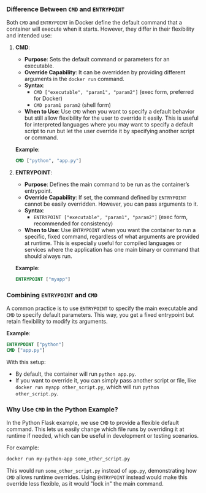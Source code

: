

### Difference Between `CMD` and `ENTRYPOINT`

Both `CMD` and `ENTRYPOINT` in Docker define the default command that a container will execute when it starts. However, they differ in their flexibility and intended use:

1. **CMD**:
   - **Purpose**: Sets the default command or parameters for an executable.
   - **Override Capability**: It can be overridden by providing different arguments in the `docker run` command.
   - **Syntax**:
     - `CMD ["executable", "param1", "param2"]` (exec form, preferred for Docker)
     - `CMD param1 param2` (shell form)
   - **When to Use**: Use `CMD` when you want to specify a default behavior but still allow flexibility for the user to override it easily. This is useful for interpreted languages where you may want to specify a default script to run but let the user override it by specifying another script or command.

   **Example**:
   ```Dockerfile
   CMD ["python", "app.py"]
   ```

2. **ENTRYPOINT**:
   - **Purpose**: Defines the main command to be run as the container’s entrypoint.
   - **Override Capability**: If set, the command defined by `ENTRYPOINT` cannot be easily overridden. However, you can pass arguments to it.
   - **Syntax**:
     - `ENTRYPOINT ["executable", "param1", "param2"]` (exec form, recommended for consistency)
   - **When to Use**: Use `ENTRYPOINT` when you want the container to run a specific, fixed command, regardless of what arguments are provided at runtime. This is especially useful for compiled languages or services where the application has one main binary or command that should always run.

   **Example**:
   ```Dockerfile
   ENTRYPOINT ["myapp"]
   ```

### Combining `ENTRYPOINT` and `CMD`

A common practice is to use `ENTRYPOINT` to specify the main executable and `CMD` to specify default parameters. This way, you get a fixed entrypoint but retain flexibility to modify its arguments.

**Example**:
```Dockerfile
ENTRYPOINT ["python"]
CMD ["app.py"]
```

With this setup:
- By default, the container will run `python app.py`.
- If you want to override it, you can simply pass another script or file, like `docker run myapp other_script.py`, which will run `python other_script.py`.

### Why Use `CMD` in the Python Example?

In the Python Flask example, we use `CMD` to provide a flexible default command. This lets us easily change which file runs by overriding it at runtime if needed, which can be useful in development or testing scenarios. 

For example:
```bash
docker run my-python-app some_other_script.py
```

This would run `some_other_script.py` instead of `app.py`, demonstrating how `CMD` allows runtime overrides. Using `ENTRYPOINT` instead would make this override less flexible, as it would "lock in" the main command.
